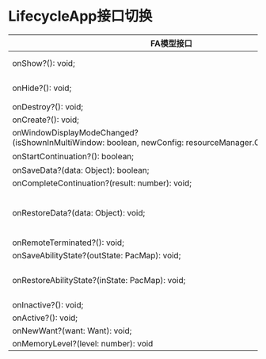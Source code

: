 # LifecycleApp接口切换


| FA模型接口 | Stage模型接口对应d.ts文件 | Stage模型对应接口 |
| -------- | -------- | -------- |
| onShow?():&nbsp;void; | \@ohos.window.d.ts | [on(eventType:&nbsp;'windowStageEvent',&nbsp;callback:&nbsp;Callback&lt;WindowStageEventType&gt;):&nbsp;void;](../reference/apis-arkui/js-apis-window.md#onwindowstageevent9)<br/>监听SHOWN切到前台状态 |
| onHide?():&nbsp;void; | \@ohos.window.d.ts | [on(eventType:&nbsp;'windowStageEvent',&nbsp;callback:&nbsp;Callback&lt;WindowStageEventType&gt;):&nbsp;void;](../reference/apis-arkui/js-apis-window.md#onwindowstageevent9)<br/>监听HIDDEN切到后台状态 |
| onDestroy?():&nbsp;void; | \@ohos.app.ability.UIAbility.d.ts | [onDestroy():&nbsp;void;](../reference/apis-ability-kit/js-apis-app-ability-uiAbility.md#ondestroy) |
| onCreate?():&nbsp;void; | \@ohos.app.ability.UIAbility.d.ts | [onCreate(want:&nbsp;Want,&nbsp;launchParam:&nbsp;AbilityConstant.LaunchParam):&nbsp;void;](../reference/apis-ability-kit/js-apis-app-ability-uiAbility.md#oncreate) |
| onWindowDisplayModeChanged?(isShownInMultiWindow:&nbsp;boolean,&nbsp;newConfig:&nbsp;resourceManager.Configuration):&nbsp;void; | Stage模型无对应接口 | 暂时未提供对应接口 |
| onStartContinuation?():&nbsp;boolean; | Stage模型无对应接口 | Stage模型上，应用无需感知迁移是否成功（由应用发起迁移请求时感知），onStartContinuation废弃 |
| onSaveData?(data:&nbsp;Object):&nbsp;boolean; | \@ohos.app.ability.UIAbility.d.ts | [onContinue(wantParam: Record&lt;string, Object&gt;):&nbsp;AbilityConstant.OnContinueResult;](../reference/apis-ability-kit/js-apis-app-ability-uiAbility.md#oncontinue) |
| onCompleteContinuation?(result:&nbsp;number):&nbsp;void; | application\ContinueCallback.d.ts | [onContinueDone(result:&nbsp;number):&nbsp;void;](../reference/apis-ability-kit/js-apis-inner-application-continueCallback-sys.md#continuecallbackoncontinuedone) |
| onRestoreData?(data:&nbsp;Object):&nbsp;void; | \@ohos.app.ability.UIAbility.d.ts | [onCreate(want:&nbsp;Want,&nbsp;launchParam:&nbsp;AbilityConstant.LaunchParam):&nbsp;void;](../reference/apis-ability-kit/js-apis-app-ability-uiAbility.md#oncreate)<br/>[onNewWant(want:&nbsp;Want,&nbsp;launchParam:&nbsp;AbilityConstant.LaunchParam):&nbsp;void;](../reference/apis-ability-kit/js-apis-app-ability-uiAbility.md#onnewwant)<br/>多实例模式Ability迁移目标端在onCreate回调中完成数据恢复，单实例模式应用迁移目标端在onCreate回调中完成数据恢复，回调中通过判断launchParam.launchReason可获取迁移启动的场景，从而可以从Want中获取迁移前保存的数据 |
| onRemoteTerminated?():&nbsp;void; | application\ContinueCallback.d.ts | [onContinueDone(result:&nbsp;number):&nbsp;void;](../reference/apis-ability-kit/js-apis-inner-application-continueCallback-sys.md#continuecallbackoncontinuedone) |
| onSaveAbilityState?(outState:&nbsp;PacMap):&nbsp;void; | \@ohos.app.ability.UIAbility.d.ts | [onSaveState(reason:&nbsp;AbilityConstant.StateType,&nbsp;wantParam&nbsp;:&nbsp;Record&lt;string,&nbsp;Object&gt;):&nbsp;AbilityConstant.OnSaveResult;](../reference/apis-ability-kit/js-apis-app-ability-uiAbility.md#onsavestate) |
| onRestoreAbilityState?(inState:&nbsp;PacMap):&nbsp;void; | \@ohos.app.ability.UIAbility.d.ts | [onCreate(want:&nbsp;Want,&nbsp;launchParam:&nbsp;AbilityConstant.LaunchParam):&nbsp;void;](../reference/apis-ability-kit/js-apis-app-ability-uiAbility.md#oncreate)<br/>应用重启后会触发Ability的onCreate方法，通过判断launchParam.launchReason可获取自恢复的场景，从而可以从Want中获取重启前保存的数据 |
| onInactive?():&nbsp;void; | \@ohos.app.ability.UIAbility.d.ts | [onBackground():&nbsp;void;](../reference/apis-ability-kit/js-apis-app-ability-uiAbility.md#onbackground) |
| onActive?():&nbsp;void; | \@ohos.app.ability.UIAbility.d.ts | [onForeground():&nbsp;void;](../reference/apis-ability-kit/js-apis-app-ability-uiAbility.md#onforeground) |
| onNewWant?(want:&nbsp;Want):&nbsp;void; | \@ohos.app.ability.UIAbility.d.ts | [onNewWant(want:&nbsp;Want,&nbsp;launchParam:&nbsp;AbilityConstant.LaunchParam):&nbsp;void;](../reference/apis-ability-kit/js-apis-app-ability-uiAbility.md#onnewwant) |
| onMemoryLevel?(level:&nbsp;number):&nbsp;void | \@ohos.app.ability.UIAbility.d.ts | [onMemoryLevel(level:&nbsp;AbilityConstant.MemoryLevel):&nbsp;void;](../reference/apis-ability-kit/js-apis-app-ability-ability.md#abilityonmemorylevel) |
